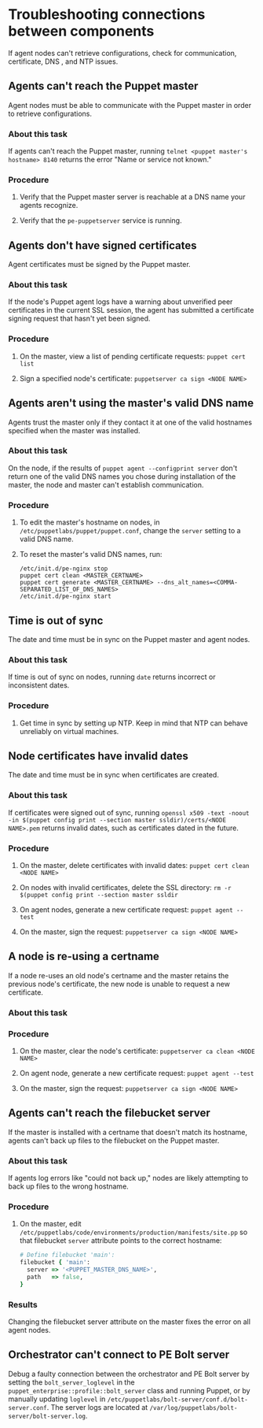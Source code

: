 # Troubleshooting connections between components

If agent nodes can't retrieve configurations, check for communication, certificate, DNS , and NTP issues.

## Agents can't reach the Puppet master

Agent nodes must be able to communicate with the Puppet master in order to retrieve configurations.

### About this task

If agents can't reach the Puppet master, running `telnet <puppet master's hostname> 8140` returns the error "Name or service not known."

### Procedure

1.  Verify that the Puppet master server is reachable at a DNS name your agents recognize.

2.  Verify that the `pe-puppetserver` service is running.


## Agents don't have signed certificates

Agent certificates must be signed by the Puppet master.

### About this task

If the node's Puppet agent logs have a warning about unverified peer certificates in the current SSL session, the agent has submitted a certificate signing request that hasn't yet been signed.

### Procedure

1.  On the master, view a list of pending certificate requests: `puppet cert list`

2.  Sign a specified node's certificate: `puppetserver ca sign <NODE NAME>`


## Agents aren't using the master's valid DNS name

Agents trust the master only if they contact it at one of the valid hostnames specified when the master was installed.

### About this task

On the node, if the results of `puppet agent --configprint server` don't return one of the valid DNS names you chose during installation of the master, the node and master can't establish communication.

### Procedure

1.  To edit the master's hostname on nodes, in `/etc/puppetlabs/puppet/puppet.conf`, change the `server` setting to a valid DNS name.

2.  To reset the master's valid DNS names, run:

    ```
    /etc/init.d/pe-nginx stop
    puppet cert clean <MASTER_CERTNAME>
    puppet cert generate <MASTER_CERTNAME> --dns_alt_names=<COMMA-SEPARATED_LIST_OF_DNS_NAMES>
    /etc/init.d/pe-nginx start
    ```


## Time is out of sync

The date and time must be in sync on the Puppet master and agent nodes.

### About this task

If time is out of sync on nodes, running `date` returns incorrect or inconsistent dates.

### Procedure

1.  Get time in sync by setting up NTP. Keep in mind that NTP can behave unreliably on virtual machines.


## Node certificates have invalid dates

The date and time must be in sync when certificates are created.

### About this task

If certificates were signed out of sync, running `openssl x509 -text -noout -in $(puppet config print --section master ssldir)/certs/<NODE NAME>.pem` returns invalid dates, such as certificates dated in the future.

### Procedure

1.  On the master, delete certificates with invalid dates: `puppet cert clean <NODE NAME>`

2.  On nodes with invalid certificates, delete the SSL directory: `rm -r $(puppet config print --section master ssldir`

3.  On agent nodes, generate a new certificate request: `puppet agent --test`

4.  On the master, sign the request: `puppetserver ca sign <NODE NAME>`


## A node is re-using a certname

If a node re-uses an old node's certname and the master retains the previous node's certificate, the new node is unable to request a new certificate.

### About this task

### Procedure

1.  On the master, clear the node's certificate: `puppetserver ca clean <NODE NAME>`

2.  On agent node, generate a new certificate request: `puppet agent --test`

3.  On the master, sign the request: `puppetserver ca sign <NODE NAME>`


## Agents can't reach the filebucket server

If the master is installed with a certname that doesn't match its hostname, agents can't back up files to the filebucket on the Puppet master.

### About this task

If agents log errors like "could not back up," nodes are likely attempting to back up files to the wrong hostname.

### Procedure

1.  On the master, edit `/etc/puppetlabs/code/environments/production/manifests/site.pp` so that filebucket `server` attribute points to the correct hostname:

    ```ruby
    # Define filebucket 'main':
    filebucket { 'main':
      server => '<PUPPET_MASTER_DNS_NAME>',
      path   => false,
    }
    ```


### Results

Changing the filebucket server attribute on the master fixes the error on all agent nodes.

## Orchestrator can't connect to PE Bolt server

Debug a faulty connection between the orchestrator and PE Bolt server by setting the `bolt_server_loglevel` in the `puppet_enterprise::profile::bolt_server` class and running Puppet, or by manually updating `loglevel` in `/etc/puppetlabs/bolt-server/conf.d/bolt-server.conf`. The server logs are located at `/var/log/puppetlabs/bolt-server/bolt-server.log`.

